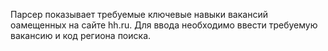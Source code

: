 Парсер показывает требуемые ключевые навыки вакансий оамещенных на сайте hh.ru.
Для вводa необходимо ввести требуемую вакансию и код региона поиска.

